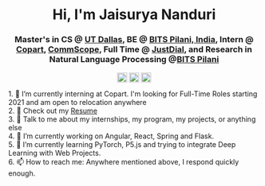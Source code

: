 <!--
**Jaisu-1/jaisu-1** is a ✨ _special_ ✨ repository because its `README.md` (this file) appears on your GitHub profile.
--!>

<h1 align="center">Hi, I'm Jaisurya Nanduri</h1>
<h3 align="center">Master's in CS @ <a href=https://www.utdallas.edu target="blank">UT Dallas</a>, BE @ <a href="https://www.bits-pilani.ac.in" target="blank">BITS Pilani, India</a>, Intern @ <a href=https://https://www.copart.com target="blank">Copart</a>, <a href=https://www.commscope.com target="blank">CommScope</a>, Full Time @ <a href=https://www.justdial.com/in target="blank">JustDial</a>, and Research in Natural Language Processing @<a href=https://https://www.bits-pilani.ac.in/ target="blank">BITS Pilani</a></h3>

<p align="center">
<a href=mailto:jaisunanduri1@gmail.com target="blank"><img align="center" src=https://cdn.jsdelivr.net/npm/simple-icons@3.0.1/icons/gmail.svg alt="itsjafer" height="20" width="20" /></a>
<a href=https://https://www.linkedin.com/in/jaisuryananduri/ target="blank"><img align="center" src=https://cdn.jsdelivr.net/npm/simple-icons@3.0.1/icons/linkedin.svg alt="itsjafer" height="20" width="20" /></a>
<a href=https://jaisu-1.github.io target="blank"><img align="center" src=https://cdn.jsdelivr.net/npm/simple-icons@3.0.1/icons/googlechrome.svg alt="mygithub" height="20" width="20"/></a>
</p>
  
1.  👷‍ I’m currently interning at Copart. I'm looking for Full-Time Roles starting 2021 and am open to relocation anywhere<br>

2.  👋 Check out my <a href="https://drive.google.com/file/d/1SBhdhJw9gf0zv6Fzv52vbXjeVsnSAa2Z/view?usp=sharing">Resume</a><br>

3.  💬 Talk to me about my internships, my program, my projects, or anything else<br>

4.  🔭 I’m currently working on Angular, React, Spring and Flask.<br>

5.  🌱 I’m currently learning PyTorch, P5.js and trying to integrate Deep Learning with Web Projects.<br>

6.  📫 How to reach me: Anywhere mentioned above, I respond quickly enough.<br>

